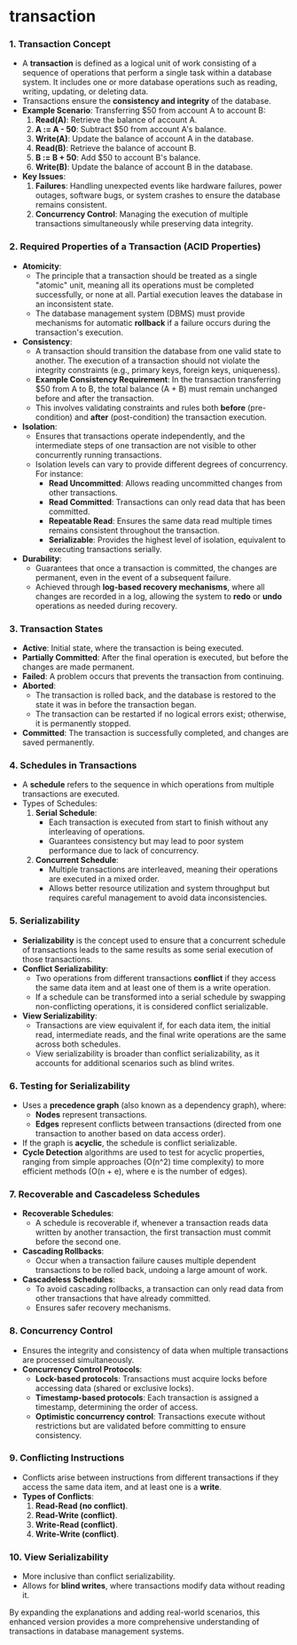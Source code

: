 # transaction

### 1. Transaction Concept

- A **transaction** is defined as a logical unit of work consisting of a sequence of operations that perform a single task within a database system. It includes one or more database operations such as reading, writing, updating, or deleting data.
- Transactions ensure the **consistency and integrity** of the database.
- **Example Scenario**: Transferring $50 from account A to account B:
    1. **Read(A)**: Retrieve the balance of account A.
    2. **A := A - 50**: Subtract $50 from account A's balance.
    3. **Write(A)**: Update the balance of account A in the database.
    4. **Read(B)**: Retrieve the balance of account B.
    5. **B := B + 50**: Add $50 to account B's balance.
    6. **Write(B)**: Update the balance of account B in the database.
- **Key Issues**:
    1. **Failures**: Handling unexpected events like hardware failures, power outages, software bugs, or system crashes to ensure the database remains consistent.
    2. **Concurrency Control**: Managing the execution of multiple transactions simultaneously while preserving data integrity.

### 2. Required Properties of a Transaction (ACID Properties)

- **Atomicity**:
    - The principle that a transaction should be treated as a single "atomic" unit, meaning all its operations must be completed successfully, or none at all. Partial execution leaves the database in an inconsistent state.
    - The database management system (DBMS) must provide mechanisms for automatic **rollback** if a failure occurs during the transaction's execution.
- **Consistency**:
    - A transaction should transition the database from one valid state to another. The execution of a transaction should not violate the integrity constraints (e.g., primary keys, foreign keys, uniqueness).
    - **Example Consistency Requirement**: In the transaction transferring $50 from A to B, the total balance (A + B) must remain unchanged before and after the transaction.
    - This involves validating constraints and rules both **before** (pre-condition) and **after** (post-condition) the transaction execution.
- **Isolation**:
    - Ensures that transactions operate independently, and the intermediate steps of one transaction are not visible to other concurrently running transactions.
    - Isolation levels can vary to provide different degrees of concurrency. For instance:
        - **Read Uncommitted**: Allows reading uncommitted changes from other transactions.
        - **Read Committed**: Transactions can only read data that has been committed.
        - **Repeatable Read**: Ensures the same data read multiple times remains consistent throughout the transaction.
        - **Serializable**: Provides the highest level of isolation, equivalent to executing transactions serially.
- **Durability**:
    - Guarantees that once a transaction is committed, the changes are permanent, even in the event of a subsequent failure.
    - Achieved through **log-based recovery mechanisms**, where all changes are recorded in a log, allowing the system to **redo** or **undo** operations as needed during recovery.

### 3. Transaction States

- **Active**: Initial state, where the transaction is being executed.
- **Partially Committed**: After the final operation is executed, but before the changes are made permanent.
- **Failed**: A problem occurs that prevents the transaction from continuing.
- **Aborted**:
    - The transaction is rolled back, and the database is restored to the state it was in before the transaction began.
    - The transaction can be restarted if no logical errors exist; otherwise, it is permanently stopped.
- **Committed**: The transaction is successfully completed, and changes are saved permanently.

### 4. Schedules in Transactions

- A **schedule** refers to the sequence in which operations from multiple transactions are executed.
- Types of Schedules:
    1. **Serial Schedule**:
        - Each transaction is executed from start to finish without any interleaving of operations.
        - Guarantees consistency but may lead to poor system performance due to lack of concurrency.
    2. **Concurrent Schedule**:
        - Multiple transactions are interleaved, meaning their operations are executed in a mixed order.
        - Allows better resource utilization and system throughput but requires careful management to avoid data inconsistencies.

### 5. Serializability

- **Serializability** is the concept used to ensure that a concurrent schedule of transactions leads to the same results as some serial execution of those transactions.
- **Conflict Serializability**:
    - Two operations from different transactions **conflict** if they access the same data item and at least one of them is a write operation.
    - If a schedule can be transformed into a serial schedule by swapping non-conflicting operations, it is considered conflict serializable.
- **View Serializability**:
    - Transactions are view equivalent if, for each data item, the initial read, intermediate reads, and the final write operations are the same across both schedules.
    - View serializability is broader than conflict serializability, as it accounts for additional scenarios such as blind writes.

### 6. Testing for Serializability

- Uses a **precedence graph** (also known as a dependency graph), where:
    - **Nodes** represent transactions.
    - **Edges** represent conflicts between transactions (directed from one transaction to another based on data access order).
- If the graph is **acyclic**, the schedule is conflict serializable.
- **Cycle Detection** algorithms are used to test for acyclic properties, ranging from simple approaches (O(n^2) time complexity) to more efficient methods (O(n + e), where e is the number of edges).

### 7. Recoverable and Cascadeless Schedules

- **Recoverable Schedules**:
    - A schedule is recoverable if, whenever a transaction reads data written by another transaction, the first transaction must commit before the second one.
- **Cascading Rollbacks**:
    - Occur when a transaction failure causes multiple dependent transactions to be rolled back, undoing a large amount of work.
- **Cascadeless Schedules**:
    - To avoid cascading rollbacks, a transaction can only read data from other transactions that have already committed.
    - Ensures safer recovery mechanisms.

### 8. Concurrency Control

- Ensures the integrity and consistency of data when multiple transactions are processed simultaneously.
- **Concurrency Control Protocols**:
    - **Lock-based protocols**: Transactions must acquire locks before accessing data (shared or exclusive locks).
    - **Timestamp-based protocols**: Each transaction is assigned a timestamp, determining the order of access.
    - **Optimistic concurrency control**: Transactions execute without restrictions but are validated before committing to ensure consistency.

### 9. Conflicting Instructions

- Conflicts arise between instructions from different transactions if they access the same data item, and at least one is a **write**.
- **Types of Conflicts**:
    1. **Read-Read (no conflict)**.
    2. **Read-Write (conflict)**.
    3. **Write-Read (conflict)**.
    4. **Write-Write (conflict)**.

### 10. View Serializability

- More inclusive than conflict serializability.
- Allows for **blind writes**, where transactions modify data without reading it.

By expanding the explanations and adding real-world scenarios, this enhanced version provides a more comprehensive understanding of transactions in database management systems.